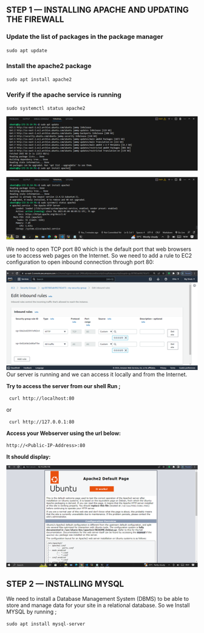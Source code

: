 ## STEP 1 — INSTALLING APACHE AND UPDATING THE FIREWALL

### Update the list of packages in the package manager
`sudo apt update`

### Install the apache2 package
`sudo apt install apache2`

### Verify if the apache service is running
`sudo systemctl status apache2`

![Apache-status](./images/Capture.PNG)

![Apache-status](./images/Capture2.PNG)

We need to open TCP port 80 which is the default port that web browsers use to access web pages on the Internet.
So we need to add a rule to EC2 configuration to open inbound connection through port 80:

![Apache-status](./images/Capture3.PNG)
Our server is running and we can access it locally and from the Internet.

**Try to access the server from our shell Run ;**

` curl http://localhost:80`

or 

` curl http://127.0.0.1:80`



**Access your Webserver using the url below:**

`http://<Public-IP-Address>:80`

**It should display:**

![Apache-status](./images/Capture4.PNG)


## STEP 2 — INSTALLING MYSQL

We need to install a Database Management System (DBMS) to be able to store and manage data for your site in a relational database. So we Install MYSQL by running ;

`sudo apt install mysql-server`